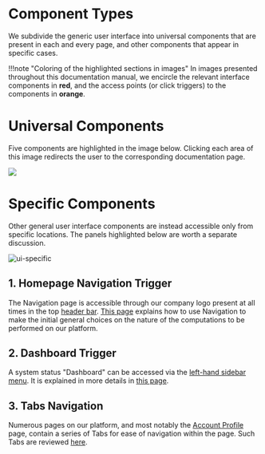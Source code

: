 # Component Types

We subdivide the generic user interface into universal components that are present in each and every page, and other components that appear in specific cases.

!!!note "Coloring of the highlighted sections in images"
    In images presented throughout this documentation manual, we encircle the relevant interface components in **red**, and the access points (or click triggers) to the components in **orange**.

# Universal Components

Five components are highlighted in the image below. Clicking each area of this image redirects the user to the corresponding documentation page.

<img src="/images/ui-overview.png" usemap="#mapname">

<map name="mapname">
    <area shape="rect" coords="0,0,752,41" href="/general/ui/header-footer/">
    <area shape="rect" coords="0,41,183,479" href="/general/ui/items-navigation/">
    <area shape="rect" coords="0,531,124,583" href="/general/ui/support/">
    <area shape="rect" coords="181,518,557,583" href="/general/ui/header-footer/">
    <area shape="rect" coords="555,38,753,501" href="/general/ui/account-navigation/">
</map>

# Specific Components

Other general user interface components are instead accessible only from specific locations. The panels highlighted below are worth a separate discussion.

![ui-specific](/images/ui-specific.png "ui specific")

## 1. Homepage Navigation Trigger

The Navigation page is accessible through our company logo present at all times in the top [header bar](header-footer.md). [This page](specific/homepage.md) explains how to use Navigation to make the initial general choices on the nature of the computations to be performed on our platform.

## 2. Dashboard Trigger

A system status "Dashboard" can be accessed via the [left-hand sidebar menu](left-sidebar.md). It is explained in more details in [this page](specific/dashboard.md).

## 3. Tabs Navigation

Numerous pages on our platform, and most notably the [Account Profile](/accounts/ui/profile-page.md) page, contain a series of Tabs for ease of navigation within the page. Such Tabs are reviewed [here](specific/tabs-navigator.md).
